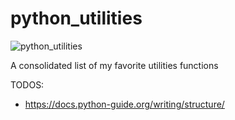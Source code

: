 # python_utilities

![python_utilities](https://github.com/ntlind/python_utilities/workflows/Python%20package/badge.svg)

 A consolidated list of my favorite utilities functions

TODOS:
- https://docs.python-guide.org/writing/structure/
